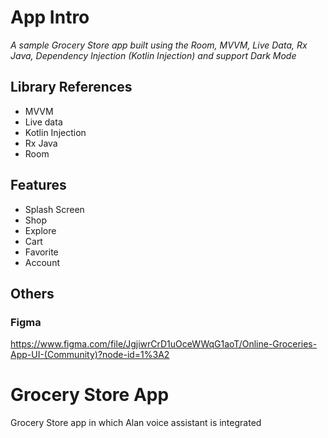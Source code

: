 # App Intro
 _A sample Grocery Store app built using the Room, MVVM, Live Data, Rx Java, Dependency Injection (Kotlin Injection) and support Dark Mode_

## Library References
- MVVM
- Live data
- Kotlin Injection
- Rx Java
- Room

## Features
- Splash Screen
- Shop
- Explore
- Cart
- Favorite
- Account

## Others



### Figma
https://www.figma.com/file/JgjiwrCrD1uOceWWqG1aoT/Online-Groceries-App-UI-(Community)?node-id=1%3A2

# Grocery Store App

Grocery Store app in which Alan voice assistant is integrated
